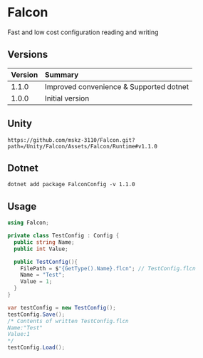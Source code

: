 # Falcon
Fast and low cost configuration reading and writing

## Versions

|Version|Summary|
|:--|:--|
|1.1.0|Improved convenience & Supported dotnet|
|1.0.0|Initial version|

## Unity
`https://github.com/mskz-3110/Falcon.git?path=/Unity/Falcon/Assets/Falcon/Runtime#v1.1.0`

## Dotnet
`dotnet add package FalconConfig -v 1.1.0`

## Usage
```cs
using Falcon;

private class TestConfig : Config {
  public string Name;
  public int Value;

  public TestConfig(){
    FilePath = $"{GetType().Name}.flcn"; // TestConfig.flcn
    Name = "Test";
    Value = 1;
  }
}

var testConfig = new TestConfig();
testConfig.Save();
/* Contents of written TestConfig.flcn
Name:"Test"
Value:1
*/
testConfig.Load();
```
